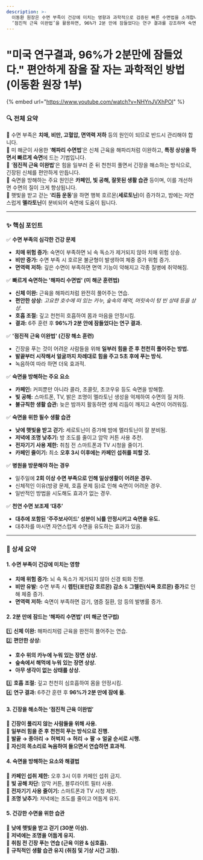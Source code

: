 ```yaml
---
description: >-
  이동환 원장은 수면 부족이 건강에 미치는 영향과 과학적으로 검증된 빠른 수면법을 소개합니다. 특히 미 해군이 사용한 ‘해파리 수면법’과
  ‘점진적 근육 이완법’을 활용하면, 96%가 2분 만에 잠들었다는 연구 결과를 강조하며 숙면을 돕는 실용적인 방법을 제시합니다.
---
```


# "미국 연구결과, 96%가 2분만에 잠들었다." 편안하게 잠을 잘 자는 과학적인 방법 (이동환 원장 1부)

{% embed url="https://www.youtube.com/watch?v=NHYnJVXhPOI" %}

### 🔍 **전체 요약**

🔹 수면 부족은 **치매, 비만, 고혈압, 면역력 저하** 등의 원인이 되므로 반드시 관리해야 합니다.\
🔹 미 해군이 사용한 ‘**해파리 수면법**’은 신체 근육을 해파리처럼 이완하고, **특정 상상을 하면서 빠르게 숙면**에 드는 기법입니다.\
🔹 ‘**점진적 근육 이완법**’은 힘을 일부러 준 뒤 천천히 풀면서 긴장을 해소하는 방식으로, 긴장된 신체를 편안하게 만듭니다.\
🔹 숙면을 방해하는 주요 원인은 **카페인, 빛 공해, 잘못된 생활 습관** 등이며, 이를 개선하면 수면의 질이 크게 향상됩니다.\
🔹 햇빛을 받고 걷는 ‘**리듬 운동**’을 하면 행복 호르몬(**세로토닌**)이 증가하고, 밤에는 자연스럽게 **멜라토닌**이 분비되어 숙면에 도움이 됩니다.

***

### ✨ **핵심 포인트**

✅ **수면 부족의 심각한 건강 문제**

* **치매 위험 증가:** 숙면이 부족하면 뇌 속 독소가 제거되지 않아 치매 위험 상승.
* **비만 증가:** 수면 부족 시 호르몬 불균형이 발생하여 체중 증가 위험 증가.
* **면역력 저하:** 깊은 수면이 부족하면 면역 기능이 약해지고 각종 질병에 취약해짐.

✅ **빠르게 숙면하는 '해파리 수면법' (미 해군 훈련법)**

* **신체 이완:** 근육을 해파리처럼 완전히 풀어주는 연습.
* **편안한 상상:** _고요한 호수에 떠 있는 카누, 숲속의 해먹, 머릿속이 텅 빈 상태 등을 상상_.
* **호흡 조절:** 깊고 천천히 호흡하여 몸과 마음을 안정시킴.
* **결과:** 6주 훈련 후 **96%가 2분 안에 잠들었다는 연구 결과.**

✅ **'점진적 근육 이완법' (긴장 해소 훈련)**

* 긴장을 푸는 것이 어려운 사람들을 위해 **일부러 힘을 준 후 천천히 풀어주는 방법.**
* **발끝부터 시작해서 얼굴까지 차례대로 힘을 주고 5초 후에 푸는 방식.**
* 녹음하여 따라 하면 더욱 효과적.

✅ **숙면을 방해하는 주요 요소**

* **카페인:** 커피뿐만 아니라 콜라, 초콜릿, 초코우유 등도 숙면을 방해함.
* **빛 공해:** 스마트폰, TV, 밝은 조명이 멜라토닌 생성을 억제하여 수면의 질 저하.
* **불규칙한 생활 습관:** 늦은 밤까지 활동하면 생체 리듬이 깨지고 숙면이 어려워짐.

✅ **숙면을 위한 필수 생활 습관**

* **낮에 햇빛을 받고 걷기:** 세로토닌이 증가해 밤에 멜라토닌이 잘 분비됨.
* **저녁에 조명 낮추기:** 방 조도를 줄이고 암막 커튼 사용 추천.
* **전자기기 사용 제한:** 취침 전 스마트폰과 TV 시청을 줄이기.
* **카페인 줄이기:** 최소 **오후 3시 이후에는 카페인 섭취를 피할 것.**

✅ **병원을 방문해야 하는 경우**

* 일주일에 **2회 이상 수면 부족으로 인해 일상생활이 어려운 경우.**
* 신체적인 이유(방광 문제, 호흡 문제 등)로 인해 숙면이 어려운 경우.
* 일반적인 방법을 시도해도 효과가 없는 경우.

✅ **천연 수면 보조제 ‘대추’**

* **대추에 포함된 ‘주주보사이드’ 성분이 뇌를 안정시키고 숙면을 유도.**
* 대추차를 마시면 자연스럽게 수면을 유도하는 효과가 있음.

***

### 📌 **상세 요약**

#### **1. 수면 부족이 건강에 미치는 영향**

* **치매 위험 증가:** 뇌 속 독소가 제거되지 않아 신경 퇴화 진행.
* **비만 유발:** 수면 부족 시 **렙틴(포만감 호르몬) 감소** & **그렐린(식욕 호르몬) 증가**로 인해 체중 증가.
* **면역력 저하:** 숙면이 부족하면 감기, 염증 질환, 암 등의 발병률 증가.

#### **2. 2분 만에 잠드는 ‘해파리 수면법’ (미 해군 연구법)**

1️⃣ **신체 이완:** 해파리처럼 근육을 완전히 풀어주는 연습.\
2️⃣ **편안한 상상:**

* **호수 위의 카누에 누워 있는 장면 상상.**
* **숲속에서 해먹에 누워 있는 장면 상상.**
* **아무 생각이 없는 상태를 상상.**

3️⃣ **호흡 조절:** 깊고 천천히 심호흡하여 몸을 안정시킴.\
4️⃣ **연구 결과:** 6주간 훈련 후 **96%가 2분 만에 잠에 듦.**

#### **3. 긴장을 해소하는 ‘점진적 근육 이완법’**

🔹 **긴장이 풀리지 않는 사람들을 위해 사용.**\
🔹 **일부러 힘을 준 후 천천히 푸는 방식으로 진행.**\
🔹 **발끝 → 종아리 → 허벅지 → 허리 → 팔 → 얼굴 순서로 시행.**\
🔹 **자신의 목소리로 녹음하여 들으면서 연습하면 효과적.**

#### **4. 숙면을 방해하는 요소와 해결법**

🔹 **카페인 섭취 제한:** 오후 3시 이후 카페인 섭취 금지.\
🔹 **빛 공해 차단:** 암막 커튼, 블루라이트 필터 사용.\
🔹 **전자기기 사용 줄이기:** 스마트폰과 TV 시청 제한.\
🔹 **조명 낮추기:** 저녁에는 조도를 줄이고 어둡게 유지.

#### **5. 건강한 수면을 위한 습관**

🔹 **낮에 햇빛을 받고 걷기 (30분 이상).**\
🔹 **저녁에는 조명을 어둡게 유지.**\
🔹 **취침 전 긴장 푸는 연습 (근육 이완 & 심호흡).**\
🔹 **규칙적인 생활 습관 유지 (취침 및 기상 시간 고정).**
